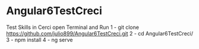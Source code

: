 # Angular6TestCreci
Test Skills in Cerci
 open Terminal and Run
 1 - git clone https://github.com/julio899/Angular6TestCreci.git
 2 - cd Angular6TestCreci/
 3 - npm install
 4 - ng serve
